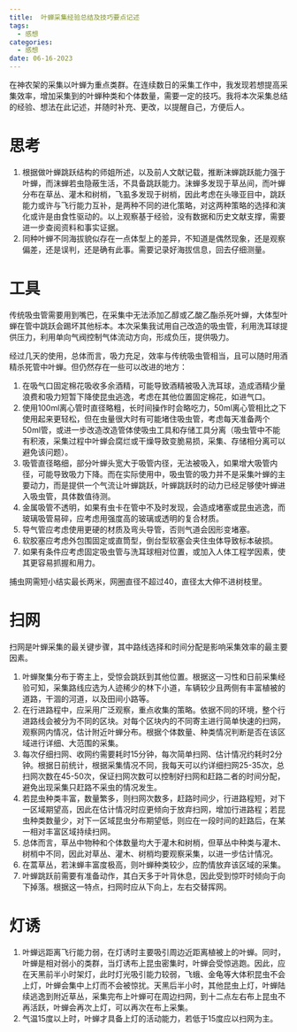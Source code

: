 ```yaml
---
title:  叶蝉采集经验总结及技巧要点记述
tags:
  - 感想
categories:
  - 感想
date: 06-16-2023
---
```

在神农架的采集以叶蝉为重点类群。在连续数日的采集工作中，我发现若想提高采集效率，增加采集到的叶蝉种类和个体数量，需要一定的技巧。我将本次采集总结的经验、想法在此记述，并随时补充、更改，以提醒自己，方便后人。

# 思考
1. 根据做叶蝉跳跃结构的师姐所述，以及前人文献记载，推断沫蝉跳跃能力强于叶蝉，而沫蝉若虫隐蔽生活，不具备跳跃能力。沫蝉多发现于草丛间，而叶蝉分布在草丛、灌木和树梢，飞虱多发现于树梢，因此考虑在头喙亚目中，跳跃能力或许与飞行能力互补，是两种不同的进化策略，对这两种策略的选择和演化或许是由食性驱动的。以上观察基于经验，没有数据和历史文献支撑，需要进一步查阅资料和事实证据。
2. 同种叶蝉不同海拔貌似存在一点体型上的差异，不知道是偶然现象，还是观察偏差，还是误判，还是确有此事。需要记录好海拔信息，回去仔细测量。

# 工具

传统吸虫管需要用到嘴巴，在采集中无法添加乙醇或乙酸乙酯杀死叶蝉，大体型叶蝉在管中跳跃会踢坏其他标本。本次采集我试用自己改造的吸虫管，利用洗耳球提供压力，利用单向气阀控制气体流动方向，形成负压，提供吸力。

经过几天的使用，总体而言，吸力充足，效率与传统吸虫管相当，且可以随时用酒精杀死管中叶蝉。但仍然存在一些可以改进的地方：
1. 在吸气口固定棉花吸收多余酒精，可能导致酒精被吸入洗耳球，造成酒精少量浪费和吸力短暂下降使昆虫逃逸，考虑在其他位置固定棉花，如进气口。
2. 使用100ml离心管时直径略粗，长时间操作时会略吃力，50ml离心管相比之下使用起来更轻松，但在虫量很大时有可能堵住吸虫管，考虑每天准备两个50ml管，或进一步改造改造管体使吸虫工具和存储工具分离（吸虫管中不能有积液，采集过程中叶蝉会腐烂或干燥导致变脆易损，采集、存储相分离可以避免该问题）。
3. 吸管直径略细，部分叶蝉头宽大于吸管内径，无法被吸入，如果增大吸管内径，可能导致吸力下降。而在实际使用中，吸虫管的吸力并不是采集叶蝉的主要动力，而是提供一个气流让叶蝉跳跃，叶蝉跳跃时的动力已经足够使叶蝉进入吸虫管，具体数值待测。
4. 金属吸管不透明，如果有虫卡在管中不及时发现，会造成堵塞或昆虫逃逸，而玻璃吸管易碎，应考虑用强度高的玻璃或透明的复合材质。
5. 导气管应考虑使用更硬的材质及弯头导管，否则气道会因形变堵塞。
6. 软胶塞应考虑外包围固定或直筒型，倒台型软塞会夹住虫体导致标本破损。
7. 如果有条件应考虑固定吸虫管与洗耳球相对位置，或加入人体工程学因素，使其更容易抓握和用力。

捕虫网需短小结实最长两米，网圈直径不超过40，直径太大伸不进树枝里。

# 扫网
扫网是叶蝉采集的最关键步骤，其中路线选择和时间分配是影响采集效率的最主要因素。
1. 叶蝉聚集分布于寄主上，受惊会跳跃到其他位置。根据这一习性和日前采集经验可知，采集路线应选为人迹稀少的林下小道，车辆较少且两侧有丰富植被的道路，干涸的河道，以及田间小路等。
2. 在行进路程中，应采用广泛观察，重点收集的策略。依据不同的环境，整个行进路线会被分为不同的区块。对每个区块内的不同寄主进行简单快速的扫网，观察网内情况，估计附近叶蝉分布。根据个体数量、种类情况判断是否在该区域进行详细、大范围的采集。
3. 每次仔细扫网、收网约需要耗时15分钟，每次简单扫网、估计情况约耗时2分钟。根据日前统计，根据采集情况不同，我每天可以约详细扫网25-35次，总扫网次数在45-50次，保证扫网次数可以控制好扫网和赶路二者的时间分配，避免出现采集只赶路不采虫的情况发生。
4. 若昆虫种类丰富，数量繁多，则扫网次数多，赶路时间少，行进路程短，对下一区域期望高，因此在估计情况时应更倾向于放弃扫网，增加行进路程；若昆虫种类数量少，对下一区域昆虫分布期望低，则应在一段时间的赶路后，在某一相对丰富区域持续扫网。
5. 总体而言，草丛中物种和个体数量均大于灌木和树梢，但草丛中种类与灌木、树梢中不同，因此对草丛、灌木、树梢均要观察采集，以进一步估计情况。
6. 在蒿草丛，若沫蝉丰富度极高，则叶蝉种类较少，应酌情放弃该区域的采集。
7. 叶蝉跳跃前需要有准备动作，其白天多于叶背休息，因此受到惊吓时倾向于向下掉落。根据这一特点，扫网时应从下向上，左右交替挥网。


# 灯诱
1. 叶蝉远距离飞行能力弱，在灯诱时主要吸引周边近距离植被上的叶蝉。同时，叶蝉是相对弱小的类群，当灯诱布上昆虫密集时，叶蝉会受惊逃跑。因此，应在天黑前半小时架灯，此时灯光吸引能力较弱，飞蛾、金龟等大体积昆虫不会上灯，叶蝉会集中上灯而不会被惊扰。天黑后半小时，其他昆虫上灯，叶蝉陆续逃逸到附近草丛，采集完布上叶蝉可在周边扫网，到十二点左右布上昆虫不再活跃，叶蝉会再次上灯，可以再次在布上采集。
2. 气温15度以上时，叶蝉才具备上灯的活动能力，若低于15度应以扫网为主。

